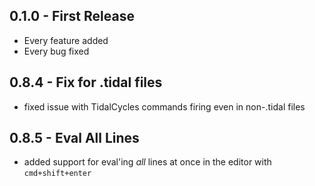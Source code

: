 ## 0.1.0 - First Release
* Every feature added
* Every bug fixed

## 0.8.4 - Fix for .tidal files
* fixed issue with TidalCycles commands firing even in non-.tidal files

## 0.8.5 - Eval All Lines
* added support for eval'ing _all_ lines at once in the editor with `cmd+shift+enter`
